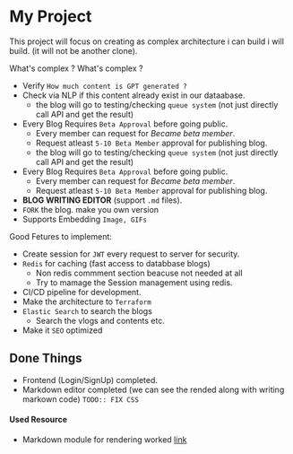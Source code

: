 # My Project
This project will focus on creating as complex architecture i can build i will build. (it will not be another clone).

What's complex ? 
What's complex ? 
- Verify `How much content is GPT generated ?`
- Check via NLP if this content already exist in our dataabase. 
    - the blog will go to testing/checking `queue system` (not just directly call API and get the result) 
- Every Blog Requires `Beta Approval` before going public.
    - Every member can request for *Became beta member*.
    - Request atleast  `5-10 Beta Member` approval for publishing blog.
    - the blog will go to testing/checking `queue system` (not just directly call API and get the result) 
- Every Blog Requires `Beta Approval` before going public.
    - Every member can request for *Became beta member*.
    - Request atleast  `5-10 Beta Member` approval for publishing blog.
- **BLOG WRITING EDITOR** (support `.md` files).
- `FORK` the blog. make you own version
- Supports Embedding `Image, GIFs`

Good Fetures to implement: 
-  Create session for `JWT` every request to server for security.
- `Redis` for caching (fast access to databbase blogs)
    - Non redis commment section beacuse
	  not needed at all
    - Try to mamage the Session management using redis.
- CI/CD pipeline for development.
- Make the architecture to `Terraform`
- `Elastic Search` to search the blogs
	- Search the vlogs and contents etc.
- Make it `SEO` optimized


## Done Things 
- Frontend (Login/SignUp) completed.
- Markdown editor completed (we can see the rended along with writing markown code)  ```TODO:: FIX CSS```



#### Used Resource
- Markdown module for rendering worked [link](https://www.npmjs.com/package/react-markdown)

